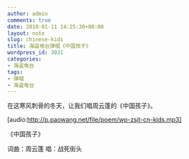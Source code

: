 ```yaml
---
author: admin
comments: true
date: 2010-01-11 14:25:30+00:00
layout: note
slug: chinese-kids
title: 海盗电台弹唱《中国孩子》
wordpress_id: 3031
categories:
- 海盗电台
tags:
- 弹唱
- 海盗电台
---
```


在这寒风刺骨的冬天，让我们唱周云蓬的《中国孩子》。

[audio:http://p.paowang.net/file/poem/wp-zsjt-cn-kids.mp3]

《中国孩子》

词曲：周云蓬
唱：战死街头
